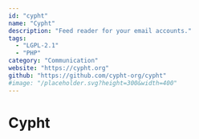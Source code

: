 ```yaml
---
id: "cypht"
name: "Cypht"
description: "Feed reader for your email accounts."
tags:
  - "LGPL-2.1"
  - "PHP"
category: "Communication"
website: "https://cypht.org"
github: "https://github.com/cypht-org/cypht"
#image: "/placeholder.svg?height=300&width=400"
---
```


# Cypht
